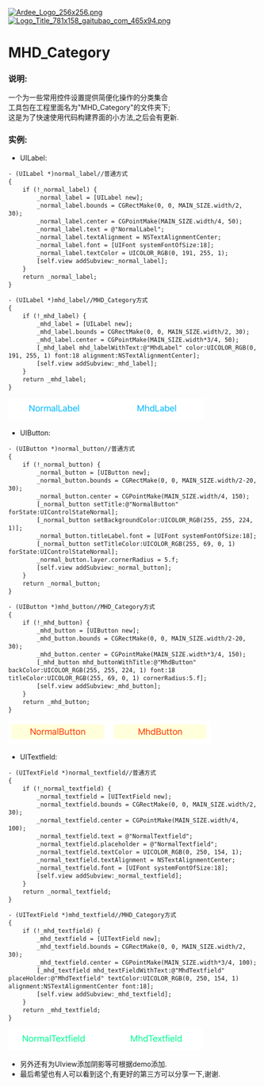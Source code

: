 [![Ardee_Logo_256x256.png](https://s15.postimg.cc/t507nywzf/Ardee_Logo_256x256.png)](https://postimg.cc/image/5e0u5uws7/)[![Logo_Title_781x158_gaitubao_com_465x94.png](https://s15.postimg.cc/49p5jgja3/Logo_Title_781x158_gaitubao_com_465x94.png)](https://postimg.cc/image/gbkjdlsif/)
# MHD_Category
### 说明:
一个为一些常用控件设置提供简便化操作的分类集合<br>
工具包在工程里面名为"MHD_Category"的文件夹下;<br>
这是为了快速使用代码构建界面的小方法,之后会有更新.

### 实例:

* UILabel:
```
- (UILabel *)normal_label//普通方式
{
    if (!_normal_label) {
        _normal_label = [UILabel new];
        _normal_label.bounds = CGRectMake(0, 0, MAIN_SIZE.width/2, 30);
        _normal_label.center = CGPointMake(MAIN_SIZE.width/4, 50);
        _normal_label.text = @"NormalLabel";
        _normal_label.textAlignment = NSTextAlignmentCenter;
        _normal_label.font = [UIFont systemFontOfSize:18];
        _normal_label.textColor = UICOLOR_RGB(0, 191, 255, 1);
        [self.view addSubview:_normal_label];
    }
    return _normal_label;
}
```
```
- (UILabel *)mhd_label//MHD_Category方式
{
    if (!_mhd_label) {
        _mhd_label = [UILabel new];
        _mhd_label.bounds = CGRectMake(0, 0, MAIN_SIZE.width/2, 30);
        _mhd_label.center = CGPointMake(MAIN_SIZE.width*3/4, 50);
        [_mhd_label mhd_labelWithText:@"MhdLabel" color:UICOLOR_RGB(0, 191, 255, 1) font:18 alignment:NSTextAlignmentCenter];
        [self.view addSubview:_mhd_label];
    }
    return _mhd_label;
}
```
![UIlabel实例](https://raw.githubusercontent.com/obama901/MHD_Category/master/MHD_CategoryDemo/MHD_CategoryDemo/Screenshot/WX20180529-070738.png)
* UIButton:
```
- (UIButton *)normal_button//普通方式
{
    if (!_normal_button) {
        _normal_button = [UIButton new];
        _normal_button.bounds = CGRectMake(0, 0, MAIN_SIZE.width/2-20, 30);
        _normal_button.center = CGPointMake(MAIN_SIZE.width/4, 150);
        [_normal_button setTitle:@"NormalButton" forState:UIControlStateNormal];
        [_normal_button setBackgroundColor:UICOLOR_RGB(255, 255, 224, 1)];
        _normal_button.titleLabel.font = [UIFont systemFontOfSize:18];
        [_normal_button setTitleColor:UICOLOR_RGB(255, 69, 0, 1) forState:UIControlStateNormal];
        _normal_button.layer.cornerRadius = 5.f;
        [self.view addSubview:_normal_button];
    }
    return _normal_button;
}
```
```
- (UIButton *)mhd_button//MHD_Category方式
{
    if (!_mhd_button) {
        _mhd_button = [UIButton new];
        _mhd_button.bounds = CGRectMake(0, 0, MAIN_SIZE.width/2-20, 30);
        _mhd_button.center = CGPointMake(MAIN_SIZE.width*3/4, 150);
        [_mhd_button mhd_buttonWithTitle:@"MhdButton" backColor:UICOLOR_RGB(255, 255, 224, 1) font:18 titleColor:UICOLOR_RGB(255, 69, 0, 1) cornerRadius:5.f];
        [self.view addSubview:_mhd_button];
    }
    return _mhd_button;
}
```
![UIbutton实例](https://raw.githubusercontent.com/obama901/MHD_Category/master/MHD_CategoryDemo/MHD_CategoryDemo/Screenshot/WX20180529-070943.png)
* UITextfield:
```
- (UITextField *)normal_textfield//普通方式
{
    if (!_normal_textfield) {
        _normal_textfield = [UITextField new];
        _normal_textfield.bounds = CGRectMake(0, 0, MAIN_SIZE.width/2, 30);
        _normal_textfield.center = CGPointMake(MAIN_SIZE.width/4, 100);
        _normal_textfield.text = @"NormalTextfield";
        _normal_textfield.placeholder = @"NormalTextfield";
        _normal_textfield.textColor = UICOLOR_RGB(0, 250, 154, 1);
        _normal_textfield.textAlignment = NSTextAlignmentCenter;
        _normal_textfield.font = [UIFont systemFontOfSize:18];
        [self.view addSubview:_normal_textfield];
    }
    return _normal_textfield;
}
```
```
- (UITextField *)mhd_textfield//MHD_Category方式
{
    if (!_mhd_textfield) {
        _mhd_textfield = [UITextField new];
        _mhd_textfield.bounds = CGRectMake(0, 0, MAIN_SIZE.width/2, 30);
        _mhd_textfield.center = CGPointMake(MAIN_SIZE.width*3/4, 100);
        [_mhd_textfield mhd_textFieldWithText:@"MhdTextfield" placeHolder:@"MhdTextfield" textColor:UICOLOR_RGB(0, 250, 154, 1) alignment:NSTextAlignmentCenter font:18];
        [self.view addSubview:_mhd_textfield];
    }
    return _mhd_textfield;
}
```
![UItextfield实例](https://raw.githubusercontent.com/obama901/MHD_Category/master/MHD_CategoryDemo/MHD_CategoryDemo/Screenshot/WX20180529-070921.png)
* 另外还有为UIview添加阴影等可根据demo添加.
* 最后希望也有人可以看到这个,有更好的第三方可以分享一下,谢谢.
